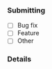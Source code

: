 ### Submitting
<!-- Select from following by placing `x` between braces like: [x] -->
- [ ] Bug fix
- [ ] Feature
- [ ] Other

### Details
<!-- Describe what you are submitting as clear as possible -->